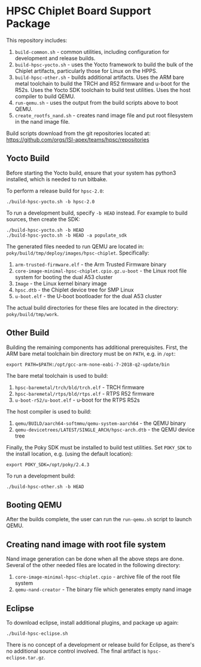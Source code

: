 HPSC Chiplet Board Support Package
==================================

This repository includes:

1. `build-common.sh` - common utilities, including configuration for development and release builds.
1. `build-hpsc-yocto.sh` - uses the Yocto framework to build the bulk of the Chiplet artifacts, particularly those for Linux on the HPPS.
1. `build-hpsc-other.sh` - builds additional artifacts.
Uses the ARM bare metal toolchain to build the TRCH and R52 firmware and u-boot for the R52s.
Uses the Yocto SDK toolchain to build test utilities.
Uses the host compiler to build QEMU.
1. `run-qemu.sh` - uses the output from the build scripts above to boot QEMU.
1. `create_rootfs_nand.sh` - creates nand image file and put root filesystem in the nand image file.

Build scripts download from the git repositories located at:
https://github.com/orgs/ISI-apex/teams/hpsc/repositories

Yocto Build
-----------

Before starting the Yocto build, ensure that your system has python3 installed, which is needed to run bitbake.

To perform a release build for `hpsc-2.0`:

	./build-hpsc-yocto.sh -b hpsc-2.0

To run a development build, specify `-b HEAD` instead.
For example to build sources, then create the SDK:

	./build-hpsc-yocto.sh -b HEAD
	./build-hpsc-yocto.sh -b HEAD -a populate_sdk

The generated files needed to run QEMU are located in: `poky/build/tmp/deploy/images/hpsc-chiplet`.
Specifically:

1. `arm-trusted-firmware.elf` - the Arm Trusted Firmware binary
1. `core-image-minimal-hpsc-chiplet.cpio.gz.u-boot` - the Linux root file system for booting the dual A53 cluster
1. `Image` - the Linux kernel binary image
1. `hpsc.dtb` - the Chiplet device tree for SMP Linux
1. `u-boot.elf` - the U-boot bootloader for the dual A53 cluster

The actual build directories for these files are located in the directory: `poky/build/tmp/work`.

Other Build
-----------

Building the remaining components has additional prerequisites.
First, the ARM bare metal toolchain bin directory must be on `PATH`, e.g. in `/opt`:

	export PATH=$PATH:/opt/gcc-arm-none-eabi-7-2018-q2-update/bin

The bare metal toolchain is used to build:

1. `hpsc-baremetal/trch/bld/trch.elf` - TRCH firmware
1. `hpsc-baremetal/rtps/bld/rtps.elf` - RTPS R52 firmware
1. `u-boot-r52/u-boot.elf` - u-boot for the RTPS R52s

The host compiler is used to build:

1. `qemu/BUILD/aarch64-softmmu/qemu-system-aarch64` - the QEMU binary
1. `qemu-devicetrees/LATEST/SINGLE_ARCH/hpsc-arch.dtb` - the QEMU device tree

Finally, the Poky SDK must be installed to build test utilities.
Set `POKY_SDK` to the install location, e.g. (using the default location):

	export POKY_SDK=/opt/poky/2.4.3

To run a development build:

	./build-hpsc-other.sh -b HEAD

Booting QEMU
------------

After the builds complete, the user can run the `run-qemu.sh` script to launch QEMU.

Creating nand image with root file system
------------

Nand image generation can be done when all the above steps are done. 
Several of the other needed files are located in the following directory:

1. `core-image-minimal-hpsc-chiplet.cpio` - archive file of the root file system
1. `qemu-nand-creator` - The binary file which generates empty nand image

Eclipse
-------

To download eclipse, install additional plugins, and package up again:

	./build-hpsc-eclipse.sh

There is no concept of a development or release build for Eclipse, as there's no additional source control involved.
The final artifact is `hpsc-eclipse.tar.gz`.
